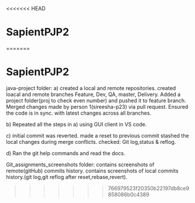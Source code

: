 <<<<<<< HEAD
# SapientPJP2
=======
# SapientPJP2
java-project folder:
a) created a local and remote repositories. created loacal and remote branches Feature, Dev, QA, master, Delivery. Added a project folder(proj to check even number) and pushed it to feature branch. Merged changes made by person 1(sireesha-p23) via pull request. Ensured the code is in sync. with latest changes across all branches.

b) Repeated all the steps in a) using GUI client in VS code.

c) initial commit was reverted. made a reset to previous commit stashed the local changes during merge conflicts. checked: Git log,status & reflog.

d) Ran the git help commands and read the docs.

Git_assignments_screenshots folder:
contains screenshots of remote(gitHub) commits history. contains screenshots of local commits history.(git log,git reflog after reset,rebase,revert).
>>>>>>> 766979523f20350b22197db8ce9858086b0c4389
